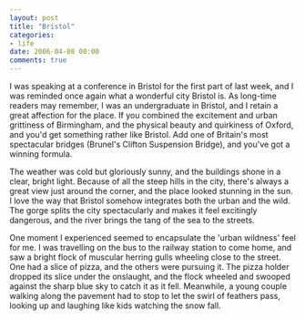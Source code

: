 ```yaml
---
layout: post
title: "Bristol"
categories:
- life
date: 2006-04-08 00:00
comments: true
---
```


<p>I was speaking at a conference in Bristol for the first part of last week, and I was reminded once again what a wonderful city Bristol is. As long-time readers may remember, I was an undergraduate in Bristol, and I retain a great affection for the place. If you combined the excitement and urban grittiness of Birmingham, and the physical beauty and quirkiness of Oxford, and you'd get something rather like Bristol. Add one of Britain's most spectacular bridges (Brunel's Clifton Suspension Bridge), and you've got a winning formula.</p>


<p>The weather was cold but gloriously sunny, and the buildings shone in a clear, bright light. Because of all the steep hills in the city, there's always a great view just around the corner, and the place looked stunning in the sun. I love the way that Bristol somehow integrates both the urban and the wild. The gorge splits the city spectacularly and makes it feel excitingly dangerous, and the river brings the tang of the sea to the streets.</p>

<p>One moment I experienced seemed to encapsulate the 'urban wildness' feel for me. I was travelling on the bus to the railway station to come home, and saw a bright flock of muscular herring gulls wheeling close to the street. One had a slice of pizza, and the others were pursuing it. The pizza holder dropped its slice under the onslaught, and the flock wheeled and swooped against the sharp blue sky to catch it as it fell. Meanwhile, a young couple walking along the pavement had to stop to let the swirl of feathers pass, looking up and laughing like kids watching the snow fall.</p>

